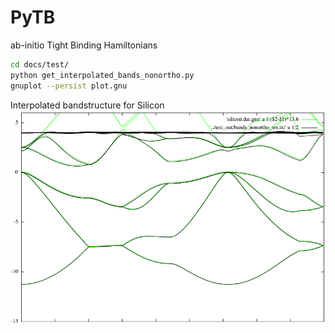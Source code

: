 # PyTB
ab-initio Tight Binding Hamiltonians

```bash
cd docs/test/
python get_interpolated_bands_nonortho.py
gnuplot --persist plot.gnu
```

Interpolated bandstructure for Silicon
![](./docs/test/plot.png)

